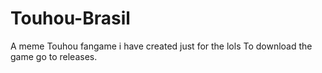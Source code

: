 # Touhou-Brasil
A meme Touhou fangame i have created just for the lols
To download the game go to releases.
